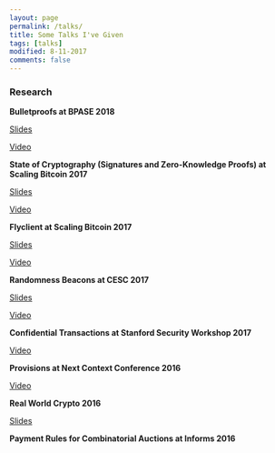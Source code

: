 ```yaml
---
layout: page
permalink: /talks/
title: Some Talks I've Given
tags: [talks]
modified: 8-11-2017
comments: false
---
```




### Research
**Bulletproofs at BPASE 2018**

[Slides]({{site.url}}/presentations/bpase18.pptx)

[Video](https://www.youtube.com/watch?v=gZjDKgR4dw8)

**State of Cryptography (Signatures and Zero-Knowledge Proofs) at Scaling Bitcoin 2017**

[Slides](https://scalingbitcoin.org/stanford2017/Day1/stateofcrypto.pdf)

[Video](https://youtu.be/LDF8bOEqXt4?t=10570)

**Flyclient at Scaling Bitcoin 2017**

[Slides](https://scalingbitcoin.org/stanford2017/Day1/flyclientscalingbitcoin.pptx.pdf)

[Video](https://youtu.be/BPNs9EVxWrA?t=2h19m36s)

**Randomness Beacons at CESC 2017**

[Slides](https://drive.google.com/file/d/0B5PcPC6ZC_Gyb3V6NnRMZ2VZMFU/view)

[Video](https://www.youtube.com/watch?v=kK4qN2K44Ms)

**Confidential Transactions at Stanford Security Workshop 2017**

[Video](https://www.youtube.com/watch?v=wdktqzQXufY)

**Provisions at Next Context Conference 2016**

[Video](https://youtu.be/-zku26GNCa4?t=28m58s)


**Real World Crypto 2016**

[Slides](https://rwc.iacr.org/2016/Slides/Provisions%20talk%20RWC.pdf)

**Payment Rules for Combinatorial Auctions at Informs 2016**


